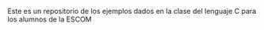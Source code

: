 Este es un repositorio de los ejemplos dados en la clase del lenguaje C para los alumnos de la ESCOM

